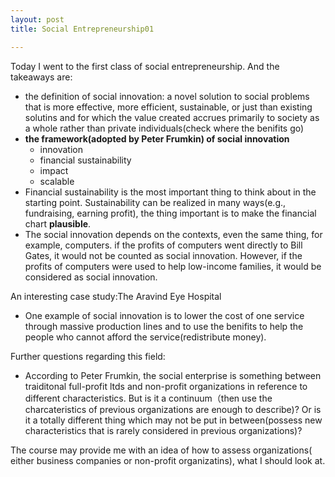 ```yaml
---
layout: post
title: Social Entrepreneurship01

---
```

Today I went to the first class of social entrepreneurship.  And the takeaways are:


+ the definition of social innovation: a novel solution to social problems that is more effective, more efficient, sustainable, or just than existing solutins and for which the value created accrues primarily to society as a whole rather than private individuals(check where the benifits go) 
+ **the framework(adopted by Peter Frumkin) of social innovation**
  - innovation
  - financial sustainability
  - impact
  - scalable 
+ Financial sustainability is the most important thing to think about in the starting point. Sustainability can be realized in many ways(e.g., fundraising, earning profit), the thing important is to make the financial chart **plausible**. 
+ The social innovation depends on the contexts, even the same thing, for example, computers. if the profits of computers went directly to Bill Gates, it would not be counted as social innovation. However, if the profits of computers were used to help low-income families, it would be considered as social innovation. 

An interesting case study:The Aravind Eye Hospital

+ One example of social innovation is to lower the cost of one service through massive production lines and to use the benifits to help the people who cannot afford the service(redistribute money). 


Further questions regarding this field:

+ According to Peter Frumkin, the social enterprise is something between traiditonal full-profit ltds and non-profit organizations in reference to different characteristics. But is it a continuum（then use the charcateristics of previous organizations are enough to describe)? Or is it a totally different thing which may not be put in between(possess new characteristics that is rarely considered in previous organizations)? 

The course may provide me with an idea of how to assess organizations( either business companies or non-profit organizatins), what I should look at. 
